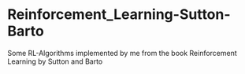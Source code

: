 # Reinforcement_Learning-Sutton-Barto
Some RL-Algorithms implemented by me from the book Reinforcement Learning by Sutton and Barto
